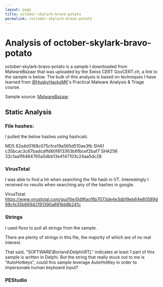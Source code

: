 ```yaml
---
layout: page
title: october-skylark-bravo-potato
permalink: /october-skylark-bravo-potato
---
```


# Analysis of october-skylark-bravo-potato

october-skylark-bravo-potato is a sample I downloaded from MalwareBazaar that was uploaded by the Swiss CERT GovCERT.ch, a link to the sample is below. The bulk of this analysis is based on techniques I have learned from [@HuskyHacksMK](https://twitter.com/HuskyHacksMK)'s Practical Malware Analysis & Triage course.

Sample source: [MalwareBazaar](https://bazaar.abuse.ch/sample/0d9facf6b7073de4e3db19eb64e80589d98cfe35b66942191390a891bb8b241c)

## Static Analysis

### File hashes:
I pulled the below hashes using hashcalc.

MD5		82a4d3168c075cfce19a565d510ae3fb
SHA1	c35bcac3c67badcaffd60f813363b6fbcef2baf7
SHA256	32c1aa1f6464765a5dbb13e4147103c24aa5dc28

### VirusTotal
I was able to find a hit when searching the file hash in VT. Interestingly I received no results when searching any of the hashes in google.

VirusTotal: https://www.virustotal.com/gui/file/0d9facf6b7073de4e3db19eb64e80589d98cfe35b66942191390a891bb8b241c

### Strings
I used floss to pull all strings from the sample.

There are plenty of strings in this file, the majority of which are of no real interest.

That said, "SOFTWARE\Borland\Delphi\RTL" indicates at least 1 part of this sample is written in Delphi. But the string that really stuck out to me is "AutoHotkeys", could this sample leverage AutoHotKey in order to impersonate human keyboard input?  

### PEStudio
